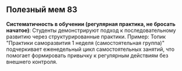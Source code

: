 ## Полезный мем 83

**Систематичность в обучении (регулярная практика, не бросать начатое)**: Студенты демонстрируют подход к последовательному развитию через структурированные практики. Пример: Топик "Практики саморазвития 1 неделя (самостоятельная группа)" подчеркивает еженедельный цикл самостоятельных занятий, что помогает формировать привычку к регулярным действиям без внешнего контроля.